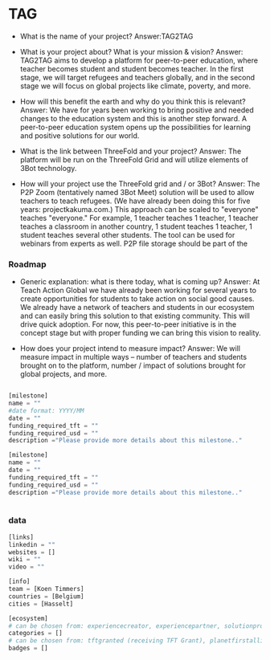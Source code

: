 # TAG

- What is the name of your project?
Answer:TAG2TAG

- What is your project about? What is your mission & vision?
Answer: TAG2TAG aims to develop a platform for peer-to-peer education, where teacher becomes student and student becomes teacher. In the first stage, we will target refugees and teachers globally, and in the second stage we will focus on global projects like climate, poverty, and more.

- How will this benefit the earth and why do you think this is relevant? 
Answer: We have for years been working to bring positive and needed changes to the education system and this is another step forward. A peer-to-peer education system opens up the possibilities for learning and positive solutions for our world.

- What is the link between ThreeFold and your project? 
Answer: The platform will be run on the ThreeFold Grid and will utilize elements of 3Bot technology.

- How will your project use the ThreeFold grid and / or 3Bot?
Answer: The P2P Zoom (tentatively named 3Bot Meet) solution will be used to allow teachers to teach refugees. (We have already been doing this for five years: projectkakuma.com.) This approach can be scaled to "everyone" teaches "everyone." For example, 1 teacher teaches 1 teacher, 1 teacher teaches a classroom in another country, 1 student teaches 1 teacher, 1 student teaches several other students. The tool can be used for webinars from experts as well. P2P file storage should be part of the 



### Roadmap

- Generic explanation: what is there today, what is coming up?
Answer: At Teach Action Global we have already been working for several years to create opportunities for students to take action on social good causes. We already have a network of teachers and students in our ecosystem and can easily bring this solution to that existing community. This will drive quick adoption. For now, this peer-to-peer initiative is in the concept stage but with proper funding we can bring this vision to reality.

- How does your project intend to measure impact?
Answer: We will measure impact in multiple ways – number of teachers and students brought on to the platform, number / impact of solutions brought for global projects, and more.


```python

[milestone]
name = ""
#date format: YYYY/MM 
date = ""
funding_required_tft = ""
funding_required_usd = ""
description ="Please provide more details about this milestone.."

[milestone]
name = ""
date = ""
funding_required_tft = ""
funding_required_usd = ""
description ="Please provide more details about this milestone.."
    
```

### data

```python
[links]
linkedin = ""
websites = []
wiki = ""
video = ""

[info]
team = [Koen Timmers]
countries = [Belgium]
cities = [Hasselt]

[ecosystem]
# can be chosen from: experiencecreator, experiencepartner, solutionprovider, farmer, systemintegrator
categories = []
# can be chosen from: tftgranted (receiving TFT Grant), planetfirstalliance (memeber of Planet First Alliance)
badges = []

```
